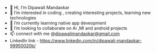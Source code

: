 - 👋 Hi, I’m Dipawali Mandaokar
- 👀 I’m interested in coding , creating interesting projects, learning new technologies 
- 🌱 I’m currently learning native app deveopment 
- 💞️ I’m looking to collaborate on Ai ,Ml and android projects 
- 📫 connect with me @dipawalimandaokar@gmail.com
- 
     LinkedIn link - https://www.linkedin.com/in/dipawali-mandaokar-99950020b/

<!---
DIPAWALIMANDAOKA/DIPAWALIMANDAOKA is a ✨ special ✨ repository because its `README.md` (this file) appears on your GitHub profile.
You can click the Preview link to take a look at your changes.
--->
